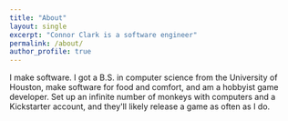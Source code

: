 ```yaml
---
title: "About"
layout: single
excerpt: "Connor Clark is a software engineer"
permalink: /about/
author_profile: true
---
```


I make software. I got a B.S. in computer science from the University of Houston, make software for food and comfort, and am a hobbyist game developer. Set up an infinite number of monkeys with computers and a Kickstarter account, and they'll likely release a game as often as I do.
